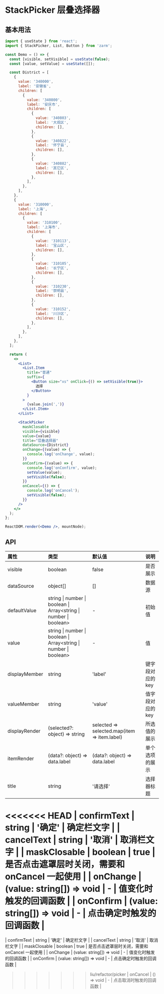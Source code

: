 # StackPicker 层叠选择器

## 基本用法

```jsx
import { useState } from 'react';
import { StackPicker, List, Button } from 'zarm';

const Demo = () => {
  const [visible, setVisible] = useState(false);
  const [value, setValue] = useState([]);

  const District = [
    {
      value: '340000',
      label: '安徽省',
      children: [
        {
          value: '340800',
          label: '安庆市',
          children: [
            {
              value: '340803',
              label: '大观区',
              children: [],
            },
            {
              value: '340822',
              label: '怀宁县',
              children: [],
            },
            {
              value: '340882',
              label: '其它区',
              children: [],
            },
          ],
        },
      ],
    },
    {
      value: '310000',
      label: '上海',
      children: [
        {
          value: '310100',
          label: '上海市',
          children: [
            {
              value: '310113',
              label: '宝山区',
              children: [],
            },
            {
              value: '310105',
              label: '长宁区',
              children: [],
            },
            {
              value: '310230',
              label: '崇明县',
              children: [],
            },
            {
              value: '310152',
              label: '川沙区',
              children: [],
            },
          ],
        },
      ],
    },
  ];

  return (
    <>
      <List>
        <List.Item
          title="普通"
          suffix={
            <Button size="xs" onClick={() => setVisible(true)}>
              选择
            </Button>
          }
        >
          {value.join(',')}
        </List.Item>
      </List>

      <StackPicker
        maskClosable
        visible={visible}
        value={value}
        title="层叠选择器"
        dataSource={District}
        onChange={(value) => {
          console.log('onChange', value);
        }}
        onConfirm={(value) => {
          console.log('onConfirm', value);
          setValue(value);
          setVisible(false);
        }}
        onCancel={() => {
          console.log('onCancel');
          setVisible(false);
        }}
      />
    </>
  );
};

ReactDOM.render(<Demo />, mountNode);
```

## API

| 属性          | 类型                                                                      | 默认值                                       | 说明             |
| :------------ | :------------------------------------------------------------------------ | :------------------------------------------- | :--------------- |
| visible       | boolean                                                                   | false                                        | 是否展示         |
| dataSource    | object[]                                                                  | []                                           | 数据源           |
| defaultValue  | string \| number \| boolean \| Array<string &#124; number &#124; boolean> | -                                            | 初始值           |
| value         | string \| number \| boolean \| Array<string &#124; number &#124; boolean> | -                                            | 值               |
| displayMember | string                                                                    | 'label'                                      | 键字段对应的 key |
| valueMember   | string                                                                    | 'value'                                      | 值字段对应的 key |
| displayRender | (selected?: object) => string                                             | selected => selected.map(item => item.label) | 所选值的展示     |
| itemRender    | (data?: object) => data.label                                             | (data?: object) => data.label                | 单个选项的展示   |
| title         | string                                                                    | '请选择'                                     | 选择器标题       |

<<<<<<< HEAD
| confirmText | string | '确定' | 确定栏文字 |
| cancelText | string | '取消' | 取消栏文字 |
| maskClosable | boolean | true | 是否点击遮罩层时关闭，需要和 onCancel 一起使用 |
| onChange | (value: string[]) => void | - | 值变化时触发的回调函数 |
| onConfirm | (value: string[]) => void | - | 点击确定时触发的回调函数 |
=======
| confirmText | string | '确定' | 确定栏文字 |
| cancelText | string | '取消' | 取消栏文字 |
| maskClosable | boolean | true | 是否点击遮罩层时关闭，需要和 onCancel 一起使用 |
| onChange | (value: string[]) => void | - | 值变化时触发的回调函数 |
| onConfirm | (value: string[]) => void | - | 点击确定时触发的回调函数 |

> > > > > > > liu/refactor/picker
> > > > > > > | onCancel | () => void | - | 点击取消时触发的回调函数 |
